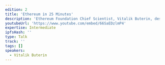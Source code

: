 ```yaml
---
edition: 2
title: 'Ethereum in 25 Minutes'
description: 'Ethereum Foundation Chief Scientist, Vitalik Buterin, describes Ethereum.'
youtubeUrl: 'https://www.youtube.com/embed/66SaEDzlmP4'
expertise: Intermediate
ipfsHash: ''
type: Talk
track: ''
tags: []
speakers:
  - Vitalik Buterin
---
```

